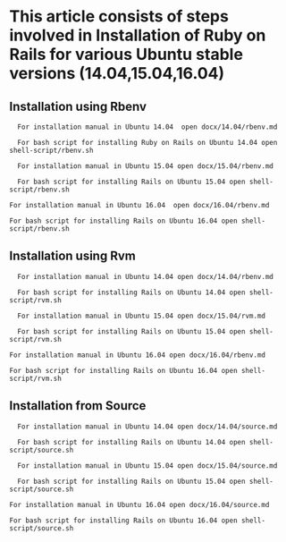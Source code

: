 This article consists of steps involved in **Installation of Ruby on Rails for various Ubuntu stable versions (14.04,15.04,16.04)**
==================================
Installation using Rbenv
------------------------

```
  For installation manual in Ubuntu 14.04  open docx/14.04/rbenv.md
  
  For bash script for installing Ruby on Rails on Ubuntu 14.04 open shell-script/rbenv.sh 
```

```
  For installation manual in Ubuntu 15.04 open docx/15.04/rbenv.md
  
  For bash script for installing Rails on Ubuntu 15.04 open shell-script/rbenv.sh 
  ```
  
  ```
  For installation manual in Ubuntu 16.04  open docx/16.04/rbenv.md
  
  For bash script for installing Rails on Ubuntu 16.04 open shell-script/rbenv.sh 
  ```


Installation using Rvm
----------------------
```
  For installation manual in Ubuntu 14.04 open docx/14.04/rbenv.md
  
  For bash script for installing Rails on Ubuntu 14.04 open shell-script/rvm.sh 
```

```
  For installation manual in Ubuntu 15.04 open docx/15.04/rvm.md
  
  For bash script for installing Rails on Ubuntu 15.04 open shell-script/rvm.sh 
  ```
  
  ```
  For installation manual in Ubuntu 16.04 open docx/16.04/rbenv.md
  
  For bash script for installing Rails on Ubuntu 16.04 open shell-script/rvm.sh 
  ```
Installation from Source
-----------------------------------------------
```
  For installation manual in Ubuntu 14.04 open docx/14.04/source.md
  
  For bash script for installing Rails on Ubuntu 14.04 open shell-script/source.sh 
```

```
  For installation manual in Ubuntu 15.04 open docx/15.04/source.md
  
  For bash script for installing Rails on Ubuntu 15.04 open shell-script/source.sh 
  ```
  
  ```
  For installation manual in Ubuntu 16.04 open docx/16.04/source.md
  
  For bash script for installing Rails on Ubuntu 16.04 open shell-script/source.sh 
  ```
